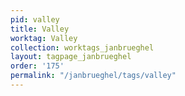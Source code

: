 ```yaml
---
pid: valley
title: Valley
worktag: Valley
collection: worktags_janbrueghel
layout: tagpage_janbrueghel
order: '175'
permalink: "/janbrueghel/tags/valley"
---
```

